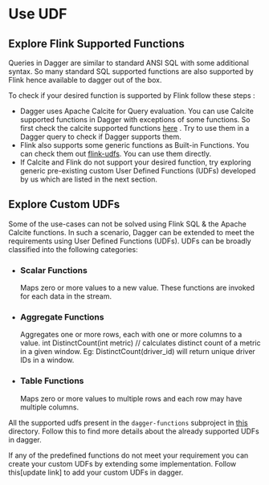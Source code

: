 # Use UDF

## Explore Flink Supported Functions

Queries in Dagger are similar to standard ANSI SQL with some additional syntax. So many standard SQL supported functions are also supported by Flink hence available to dagger out of the box.

To check if your desired function is supported by Flink follow these steps :

- Dagger uses Apache Calcite for Query evaluation. You can use Calcite supported functions in Dagger with exceptions of some functions. So first check the calcite supported functions [here](https://calcite.apache.org/docs/reference.html) . Try to use them in a Dagger query to check if Dagger supports them.
- Flink also supports some generic functions as Built-in Functions. You can check them out [flink-udfs](https://ci.apache.org/projects/flink/flink-docs-master/docs/dev/table/functions/systemfunctions/). You can use them directly.
- If Calcite and Flink do not support your desired function, try exploring generic pre-existing custom User Defined Functions (UDFs) developed by us which are listed in the next section.

## Explore Custom UDFs

Some of the use-cases can not be solved using Flink SQL & the Apache Calcite functions. In such a scenario, Dagger can be extended to meet the requirements using User Defined Functions (UDFs). UDFs can be broadly classified into the following categories:

- ### Scalar Functions

  Maps zero or more values to a new value. These functions are invoked for each data in the stream.

- ### Aggregate Functions

  Aggregates one or more rows, each with one or more columns to a value. int DistinctCount(int metric) // calculates distinct count of a metric in a given window. Eg: DistinctCount(driver_id) will return unique driver IDs in a window.

- ### Table Functions

  Maps zero or more values to multiple rows and each row may have multiple columns.

All the supported udfs present in the `dagger-functions` subproject in [this](https://github.com/odpf/dagger/tree/main/dagger-functions/src/main/java/io/odpf/dagger/functions/udfs) directory. Follow this to find more details about the already supported UDFs in dagger.

If any of the predefined functions do not meet your requirement you can create your custom UDFs by extending some implementation. Follow this[update link] to add your custom UDFs in dagger.
